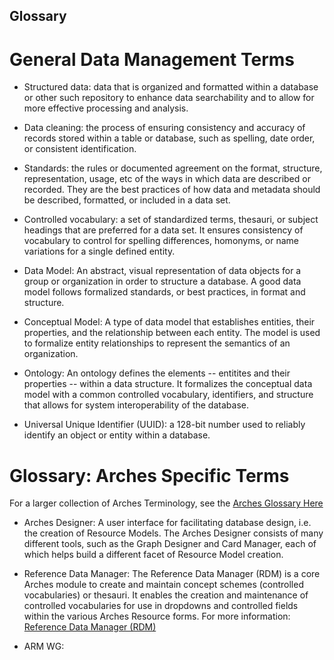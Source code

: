 
## Glossary

# General Data Management Terms

* Structured data: data that is organized and formatted within a database or other such repository to enhance data searchability and to allow for more effective processing and analysis.

* Data cleaning: the process of ensuring consistency and accuracy of records stored within a table or database, such as spelling, date order, or consistent identification.  

* Standards: the rules or documented agreement on the format, structure, representation, usage, etc of the ways in which data are described or recorded. They are the best practices of how data and metadata should be described, formatted, or included in a data set.

* Controlled vocabulary: a set of standardized terms, thesauri, or subject headings that are preferred for a data set. It ensures consistency of vocabulary to control for spelling differences, homonyms, or name variations for a single defined entity.

* Data Model: An abstract, visual representation of data objects for a group or organization in order to structure a database. A good data model follows formalized standards, or best practices, in format and structure.

* Conceptual Model: A type of data model that establishes entities, their properties, and the relationship between each entity. The model is used to formalize entity relationships to represent the semantics of an organization.

* Ontology: An ontology defines the elements -- entitites and their properties -- within a data structure. It formalizes the conceptual data model with a common controlled vocabulary, identifiers, and structure that allows for system interoperability of the database. 

* Universal Unique Identifier (UUID): a 128-bit number used to reliably identify an object or entity within a database.

# Glossary: Arches Specific Terms

For a larger collection of Arches Terminology, see the [Arches Glossary Here](https://arches.readthedocs.io/en/stable/glossary/)

* Arches Designer: A user interface for facilitating database design, i.e. the creation of Resource Models. The Arches Designer consists of many different tools, such as the Graph Designer and Card Manager, each of which helps build a different facet of Resource Model creation.

* Reference Data Manager: The Reference Data Manager (RDM) is a core Arches module to create and maintain concept schemes (controlled vocabularies) or thesauri. It enables the creation and maintenance of controlled vocabularies for use in dropdowns and controlled fields within the various Arches Resource forms. For more information: [Reference Data Manager (RDM)](https://arches.readthedocs.io/en/stable/rdm/)

* ARM WG: 
